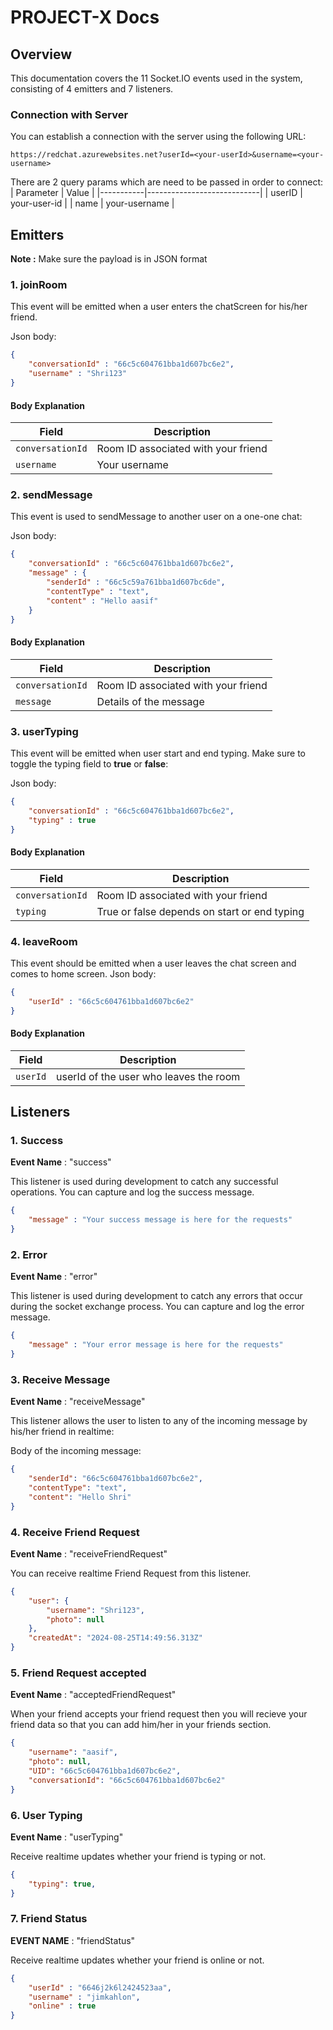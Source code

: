 # PROJECT-X Docs

## Overview

This documentation covers the 11 Socket.IO events used in the system, consisting of 4 emitters and 7 listeners.

### Connection with Server

You can establish a connection with the server using the following URL:

```
https://redchat.azurewebsites.net?userId=<your-userId>&username=<your-username>
```
There are 2 query params which are need to be passed in order to connect:
| Parameter | Value                      |
|-----------|----------------------------|
| userID    | your-user-id                     |
| name      | your-username              |


## Emitters

**Note :** Make sure the payload is in JSON format

### 1. joinRoom

This event will be emitted when a user enters the chatScreen for his/her friend.

Json body:

```json
{
    "conversationId" : "66c5c604761bba1d607bc6e2",
    "username" : "Shri123"
}
```
#### Body Explanation

| Field     | Description                                                      |
|-----------|------------------------------------------------------------------|
| `conversationId`  | Room ID associated with your friend
| `username`  | Your username  |

### 2. sendMessage

This event is used to sendMessage to another user on a one-one chat:

Json body:

```json
{
    "conversationId" : "66c5c604761bba1d607bc6e2",
    "message" : {
        "senderId" : "66c5c59a761bba1d607bc6de",
        "contentType" : "text",
        "content" : "Hello aasif"
    }
}
```
#### Body Explanation

| Field     | Description                                                      |
|-----------|------------------------------------------------------------------|
| `conversationId`  | Room ID associated with your friend        |
| `message`  | Details of the message  |

### 3. userTyping

This event will be emitted when user start and end typing. Make sure to toggle the typing field to **true** or **false**:

Json body:

```json
{
    "conversationId" : "66c5c604761bba1d607bc6e2",
    "typing" : true
}
```
#### Body Explanation

| Field     | Description                                                      |
|-----------|------------------------------------------------------------------|
| `conversationId`  | Room ID associated with your friend
| `typing`  | True or false depends on start or end typing  |


### 4. leaveRoom

This event should be emitted when a user leaves the chat screen and comes to home screen.
Json body:

```json
{
    "userId" : "66c5c604761bba1d607bc6e2"
}
```
#### Body Explanation

| Field     | Description                                                      |
|-----------|------------------------------------------------------------------|
| `userId`  | userId of the user who leaves the room

## Listeners

### 1. Success 
**Event Name** : "success"

This listener is used during development to catch any successful operations. You can capture and log the success message.

```json
{
    "message" : "Your success message is here for the requests"
}
```
### 2. Error 
**Event Name** : "error"

This listener is used during development to catch any errors that occur during the socket exchange process. You can capture and log the error message.

```json
{
    "message" : "Your error message is here for the requests"
}

```
### 3. Receive Message
**Event Name** : "receiveMessage"

This listener allows the user to listen to any of the incoming message by his/her friend in realtime:

Body of the incoming message:
```json
{
    "senderId": "66c5c604761bba1d607bc6e2",
    "contentType": "text",
    "content": "Hello Shri"
}
```
### 4. Receive Friend Request
**Event Name** : "receiveFriendRequest"

You can receive realtime Friend Request from this listener.

```json
{
    "user": {
        "username": "Shri123",
        "photo": null
    },
    "createdAt": "2024-08-25T14:49:56.313Z"
}
```
### 5. Friend Request accepted

**Event Name** : "acceptedFriendRequest"

When your friend accepts your friend request then you will recieve your friend data so that you can add him/her in your friends section.

```json
{
    "username": "aasif",
    "photo": null,
    "UID": "66c5c604761bba1d607bc6e2",
    "conversationId": "66c5c604761bba1d607bc6e2"
}
```

### 6. User Typing

**Event Name** : "userTyping"

Receive realtime updates whether your friend is typing or not.

```json
{
    "typing": true,
}
```

### 7. Friend Status

**EVENT NAME** : "friendStatus"

Receive realtime updates whether your friend is online or not.

```json
{
    "userId" : "6646j2k6l2424523aa",
    "username" : "jimkahlon",
    "online" : true 
}
```







  
   
   
